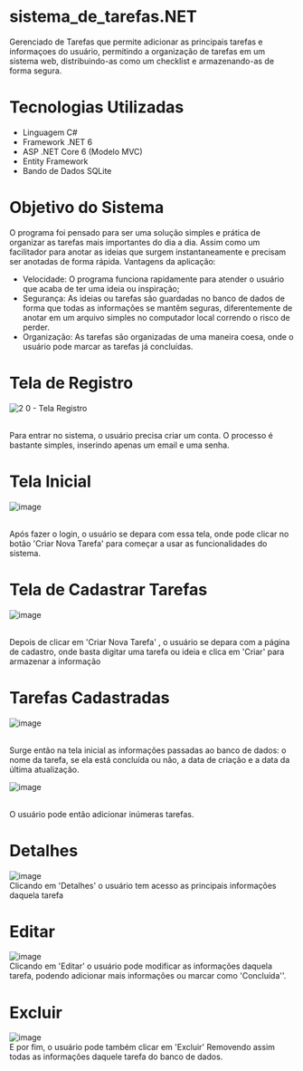 # sistema_de_tarefas.NET
 Gerenciado de Tarefas que permite adicionar as principais tarefas e informaçoes do usuário, permitindo a organização de tarefas em um sistema web, distribuindo-as como um checklist e armazenando-as de forma segura.
 
# Tecnologias Utilizadas
- Linguagem C# 
- Framework .NET 6
- ASP .NET Core 6 (Modelo MVC)
- Entity Framework
- Bando de Dados SQLite

# Objetivo do Sistema

O programa foi pensado para ser uma solução simples e prática de organizar as tarefas mais importantes do dia a dia. Assim como um facilitador para anotar as ideias que surgem instantaneamente e precisam ser anotadas de forma rápida. 
Vantagens da aplicação:
- Velocidade: O programa funciona rapidamente para atender o usuário que acaba de ter uma ideia ou inspiração; 
- Segurança: As ideias ou tarefas são guardadas no banco de dados de forma que todas as informações se mantêm seguras, diferentemente de anotar em um arquivo simples no computador local correndo o risco de perder.
- Organização: As tarefas são organizadas de uma maneira coesa, onde o usuário pode marcar as tarefas já concluídas.

# Tela de Registro
![2 0 - Tela Registro](https://user-images.githubusercontent.com/10932478/173901279-c34a1594-0fbb-4d88-acde-087f07a05680.PNG)

</br>Para entrar no sistema, o usuário precisa criar um conta. O processo é bastante simples, inserindo apenas um email e uma senha.

# Tela Inicial
![image](https://user-images.githubusercontent.com/10932478/173901440-12466727-408d-4cf8-b8d2-63d304e71879.png)

</br>Após fazer o login, o usuário se depara com essa tela, onde pode clicar no botão 'Criar Nova Tarefa' para começar a usar as funcionalidades do sistema.

# Tela de Cadastrar Tarefas
![image](https://user-images.githubusercontent.com/10932478/173901513-b09b75f1-faba-4e02-a1ab-092908c9c438.png)

</br> Depois de clicar em 'Criar Nova Tarefa' , o usuário se depara com a página de cadastro, onde basta digitar uma tarefa ou ideia e clica em 'Criar' para armazenar a informação

# Tarefas Cadastradas
![image](https://user-images.githubusercontent.com/10932478/173901534-62bcff95-5130-4c1b-838e-235620b1115c.png)

</br> Surge então na tela inicial as informações passadas ao banco de dados: o nome da tarefa, se ela está concluída ou não, a data de criação e  a data da última atualização.

![image](https://user-images.githubusercontent.com/10932478/173901675-059ea84c-62b6-4c27-b8be-8d60a639194f.png)

</br> O usuário pode então adicionar inúmeras tarefas.

# Detalhes

![image](https://user-images.githubusercontent.com/10932478/173901791-9477bb44-c420-4f2a-8a01-781e42627567.png)
</br> Clicando em 'Detalhes' o usuário tem acesso as principais informações daquela tarefa

# Editar 

![image](https://user-images.githubusercontent.com/10932478/173901848-ec5c7d59-0e08-4487-a992-a625a701b2fc.png)
</br> Clicando em 'Editar' o usuário pode modificar as informações daquela tarefa, podendo adicionar mais informações ou marcar como 'Concluída''.

# Excluir
![image](https://user-images.githubusercontent.com/10932478/173901929-3d0f0b2e-a78b-4eb7-a667-ce28ccbd2e03.png)
</br> E por fim, o usuário pode também clicar em 'Excluir' Removendo assim todas as informações daquele tarefa do banco de dados.

